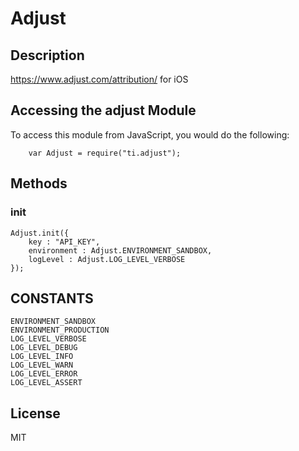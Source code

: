# Adjust 

## Description

https://www.adjust.com/attribution/ for iOS

## Accessing the adjust Module

To access this module from JavaScript, you would do the following:

    	var Adjust = require("ti.adjust");

## Methods

### init

	Adjust.init({
		key : "API_KEY",
		environment : Adjust.ENVIRONMENT_SANDBOX,
		logLevel : Adjust.LOG_LEVEL_VERBOSE
	}); 

## CONSTANTS

	ENVIRONMENT_SANDBOX
	ENVIRONMENT_PRODUCTION
	LOG_LEVEL_VERBOSE
	LOG_LEVEL_DEBUG
	LOG_LEVEL_INFO
	LOG_LEVEL_WARN
	LOG_LEVEL_ERROR
	LOG_LEVEL_ASSERT

## License

MIT